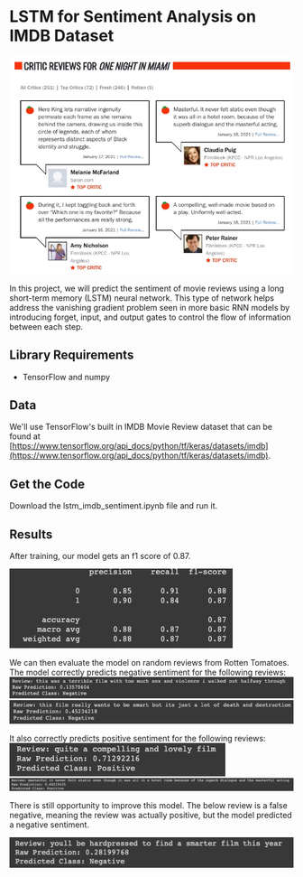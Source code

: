 # LSTM for Sentiment Analysis on IMDB Dataset

![rotten_tomatoes](https://github.com/chrispmaag/lstm_imdb_sentiment/blob/main/images/rotten_tomatoes.jpg)

In this project, we will predict the sentiment of movie reviews using a long short-term memory (LSTM) neural network. This type of network helps address the vanishing gradient problem seen in more basic RNN models by introducing forget, input, and output gates to control the flow of information between each step.

## Library Requirements
- TensorFlow and numpy

## Data
We'll use TensorFlow's built in IMDB Movie Review dataset that can be found at [https://www.tensorflow.org/api_docs/python/tf/keras/datasets/imdb](https://www.tensorflow.org/api_docs/python/tf/keras/datasets/imdb).

## Get the Code
Download the lstm_imdb_sentiment.ipynb file and run it.

## Results

After training, our model gets an f1 score of 0.87.

![model_results](https://github.com/chrispmaag/lstm_imdb_sentiment/blob/main/images/model_results.jpg)

We can then evaluate the model on random reviews from Rotten Tomatoes. The model correctly predicts negative sentiment for the following reviews:
![negative1](https://github.com/chrispmaag/lstm_imdb_sentiment/blob/main/images/negative1.jpg)
![negative2](https://github.com/chrispmaag/lstm_imdb_sentiment/blob/main/images/negative2.jpg)

It also correctly predicts positive sentiment for the following reviews:
![positive1](https://github.com/chrispmaag/lstm_imdb_sentiment/blob/main/images/positive1.jpg)
![positive2](https://github.com/chrispmaag/lstm_imdb_sentiment/blob/main/images/positive2.jpg)

There is still opportunity to improve this model. The below review is a false negative, meaning the review was actually positive, but the model predicted a negative sentiment.

![false_negative1](https://github.com/chrispmaag/lstm_imdb_sentiment/blob/main/images/false_negative1.jpg)